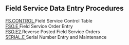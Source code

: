 ##  Field Service Data Entry Procedures

<PageHeader />

[ FS.CONTROL ](FS-CONTROL/README.md) Field Service Control Table   
[ FSO.E ](FSO-E/README.md) Field Service Order Entry   
[ FSO.E2 ](FSO-E2/README.md) Reverse Posted Field Service Orders   
[ SERIAL.E ](SERIAL-E/README.md) Serial Number Entry and Maintenance   
  
<badge text= "Version 8.10.57" vertical="middle" />

<PageFooter />